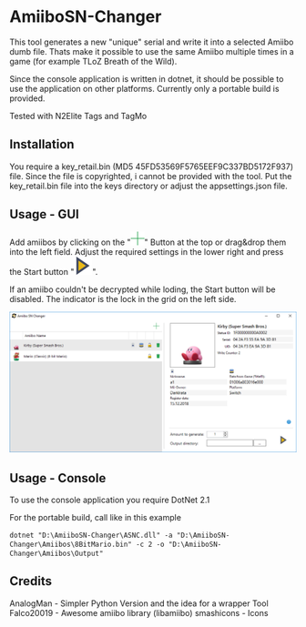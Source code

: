 # AmiiboSN-Changer
This tool generates a new "unique" serial and write it into a selected Amiibo dumb file.
Thats make it possible to use the same Amiibo multiple times in a game (for example TLoZ Breath of the Wild).

Since the console application is written in dotnet, it should be possible to use the application on other platforms.
Currently only a portable build is provided.

Tested with N2Elite Tags and TagMo

## Installation
You require a key_retail.bin (MD5 45FD53569F5765EEF9C337BD5172F937) file. Since the file is copyrighted, i cannot be provided with the tool.
Put the key_retail.bin file into the keys directory or adjust the appsettings.json file.

## Usage - GUI
Add amiibos by clicking on the "![](ASNC-GUI/Resources/plus.png)" Button at the top or drag&drop them into the left field.
Adjust the required settings in the lower right and press the Start button "![](ASNC-GUI/Resources/play.png)".

If an amiibo couldn't be decrypted while loding, the Start button will be disabled. The indicator is the lock in the grid on the left side.

![](Images/asnc-gui.png)

## Usage - Console
To use the console application you require DotNet 2.1

For the portable build, call like in this example
```
dotnet "D:\AmiiboSN-Changer\ASNC.dll" -a "D:\AmiiboSN-Changer\Amiibos\8BitMario.bin" -c 2 -o "D:\AmiiboSN-Changer\Amiibos\Output"
```

## Credits
AnalogMan - Simpler Python Version and the idea for a wrapper Tool
Falco20019 - Awesome amiibo library (libamiibo)
smashicons - Icons
